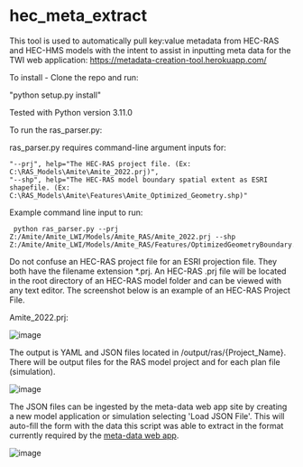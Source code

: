 # hec_meta_extract

This tool is used to automatically pull key:value metadata from HEC-RAS and HEC-HMS models with the intent to assist in inputting meta data for the TWI web application: https://metadata-creation-tool.herokuapp.com/

To install - Clone the repo and run:

"python setup.py install"

Tested with Python version 3.11.0

To run the ras_parser.py:

  ras_parser.py requires command-line argument inputs for:
  
    "--prj", help="The HEC-RAS project file. (Ex: C:\RAS_Models\Amite\Amite_2022.prj)", 
    "--shp", help="The HEC-RAS model boundary spatial extent as ESRI shapefile. (Ex: C:\RAS_Models\Amite\Features\Amite_Optimized_Geometry.shp)"
    
Example command line input to run:

     python ras_parser.py --prj Z:/Amite/Amite_LWI/Models/Amite_RAS/Amite_2022.prj --shp Z:/Amite/Amite_LWI/Models/Amite_RAS/Features/OptimizedGeometryBoundary.shp 
      
  Do not confuse an HEC-RAS project file for an ESRI projection file. They both have the filename extension *.prj. An HEC-RAS .prj file will be located in the root directory of an HEC-RAS model folder and can be viewed with any text editor. The screenshot below is an example of an HEC-RAS Project File.
    
Amite_2022.prj:

![image](https://user-images.githubusercontent.com/64209352/220175130-8bb33379-7652-4db5-b5fc-d25b05ed5d4d.png)

The output is YAML and JSON files located in /output/ras/{Project_Name}. There will be output files for the RAS model project and for each plan file (simulation).
    
![image](https://user-images.githubusercontent.com/64209352/220175255-e5267795-7a58-401b-a7ea-4b21206b2b49.png)

The JSON files can be ingested by the meta-data web app site by creating a new model application or simulation selecting 'Load JSON File'. This will auto-fill the form with the data this script was able to extract in the format currently required by the [meta-data web app](https://metadata-creation-tool.herokuapp.com/).
 
![image](https://user-images.githubusercontent.com/64209352/220424883-e40654d1-d8c5-4d10-860e-9413020ea272.png)

